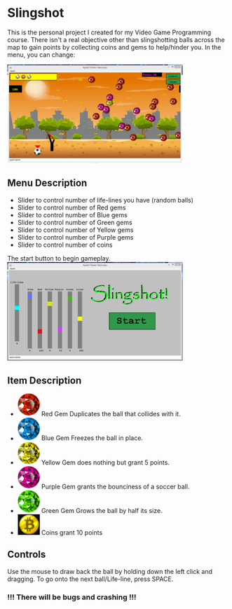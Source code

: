 # Slingshot

This is the personal project I created for my Video Game Programming course.
There isn't a real objective other than slingshotting balls across the map to gain points by collecting coins and gems to help/hinder you. In the menu, you can change:

<img src="GamePlayScreenShot1.png" alt="Game Play Screenshot" width="400" >

## Menu Description

- Slider to control number of life-lines you have (random balls)
- Slider to control number of Red gems
- Slider to control number of Blue gems
- Slider to control number of Green gems
- Slider to control number of Yellow gems
- Slider to control number of Purple gems
- Slider to control number of coins

The start button to begin gameplay.
<img src="MenuScreenShot2.png" alt="Main Menu Screenshot" width="400" >


## Item Description

- <img src="gem1.png" alt="Red Gem" width="50" > Red Gem Duplicates the ball that collides with it.
- <img src="gem5.png" alt="Blue Gem" width="50"> Blue Gem Freezes the ball in place.
- <img src="gem3.png" alt="Yellow Gem" width="50" > Yellow Gem does nothing but grant 5 points.
- <img src="gem4.png" alt="Purple Gem" width="50" > Purple Gem grants the bounciness of a soccer ball.
- <img src="gem2.png" alt="Green Gem" width="50" > Green Gem Grows the ball by half its size.
- <img src="bitcoin.png" alt="The coin" width="50" > Coins grant 10 points

## Controls

Use the mouse to draw back the ball by holding down the left click and dragging.
To go onto the next ball/Life-line, press SPACE.

### !!! There will be bugs and crashing !!!
